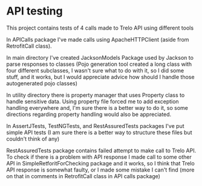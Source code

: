 # API testing 

This project contains tests of 4 calls made to Trelo API using different tools

In APICalls package I've made calls using ApacheHTTPClient (aside from RetrofitCall class).

In main directory I've created JacksonModels Package used by Jackson to parse responses to classes (Pojo generation tool created a long class with four different subclasses, I wasn't sure what to do with it, so I did some stuff, and it works, but I would appreciate advice how should I handle those autogenerated pojo classes)

In utility directory there is property manager that uses Property class to handle sensitive data. Using property file forced me to add exception handling everywhere and, I'm sure there is a better way to do it, so some directions regarding property handling would also be appreciated.

In AssertJTests, TestNGTests, and RestAssuredTests packages I've put simple API tests (I am sure there is a better way to structure these files but couldn't think of any)

RestAssuredTests package contains failed attempt to make call to Trelo API. To check if there is a problem with API response I made call to some other API in SimpleRetforitForChecking package and it works, so I think that Trelo API response is somewhat faulty, or I made some mistake I can't find (more on that in comments in RetrofitCall class in API calls package) 

